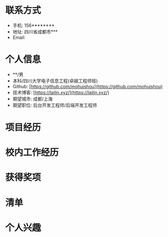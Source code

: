 # 联系方式
- 手机: 156********
- 地址: 四川省成都市***
- Email: 

# 个人信息
- **/男
- 本科/四川大学电子信息工程(卓越工程师班)
- Github: [https://github.com/mohuishou](https://github.com/mohuishou)
- 技术博客: [https://lailin.xyz/](https://lailin.xyz/)
- 期望城市: 成都/上海
- 期望职位: 后台开发工程师/后端开发工程师

# 项目经历

# 校内工作经历

# 获得奖项

# 清单

# 个人兴趣
